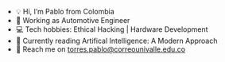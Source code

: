 - 💡 Hi, I’m Pablo from Colombia
- 🚗 Working as Automotive Engineer
- 💻 Tech hobbies: Ethical Hacking | Hardware Development
- 📗 Currently reading Artifical Intelligence: A Modern Approach
- 📧 Reach me on torres.pablo@correounivalle.edu.co
